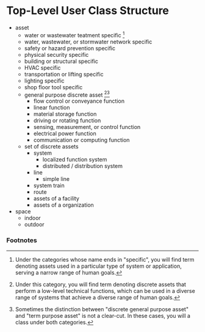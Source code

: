 # Top-Level User Class Structure
* asset
    * water or wastewater teatment specific [^1]
    * water, wastewater, or stormwater network specific
    * safety or hazard prevention specific
    * physical security specific
    * building or structural specific
    * HVAC specific
    * transportation or lifting specific
    * lighting specific
    * shop floor tool specific
    * general purpose discrete asset [^2][^3]
        * flow control or conveyance function
        * linear function 
        * material storage function 
        * driving or rotating function 
        * sensing, measurement, or control function 
        * electrical power function 
        * communication or computing function 
    * set of discrete assets
        * system
            * localized function system
            * distributed / distribution system
        * line
            * simple line
        * system train
        * route
        * assets of a facility
        * assets of a organization
* space
    * indoor
    * outdoor

### Footnotes
[^1]: Under the categories whose name ends in "specific", you will find term denoting assets used in a particular type of system or application, serving a narrow range of human goals.
[^2]: Under this category, you will find term denoting discrete assets that perform a low-level technical functions, which can be used in a diverse range of systems that achieve a diverse range of human goals.
[^3]: Sometimes the distinction between "discrete general purpose asset" and "term purpose asset" is not a clear-cut. In these cases, you will a class under both categories.